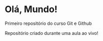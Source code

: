 # Olá, Mundo!
 Primeiro repositório do curso Git e Github

Repositório criado durante uma aula ao vivo!
